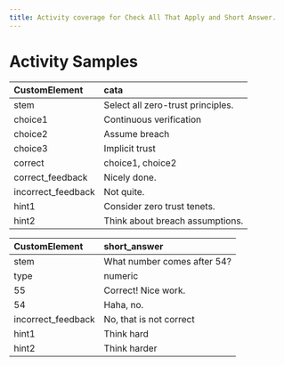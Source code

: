 ```yaml
---
title: Activity coverage for Check All That Apply and Short Answer.
---
```


# Activity Samples

| CustomElement | cata |
| :--- | :--- |
| stem | Select all zero-trust principles. |
| choice1 | Continuous verification |
| choice2 | Assume breach |
| choice3 | Implicit trust |
| correct | choice1, choice2 |
| correct_feedback | Nicely done. |
| incorrect_feedback | Not quite. |
| hint1 | Consider zero trust tenets. |
| hint2 | Think about breach assumptions. |

| CustomElement | short_answer |
| :--- | :--- |
| stem | What number comes after 54? |
| type | numeric |
| 55 | Correct! Nice work. |
| 54 | Haha, no. |
| incorrect_feedback | No, that is not correct |
| hint1 | Think hard |
| hint2 | Think harder |
